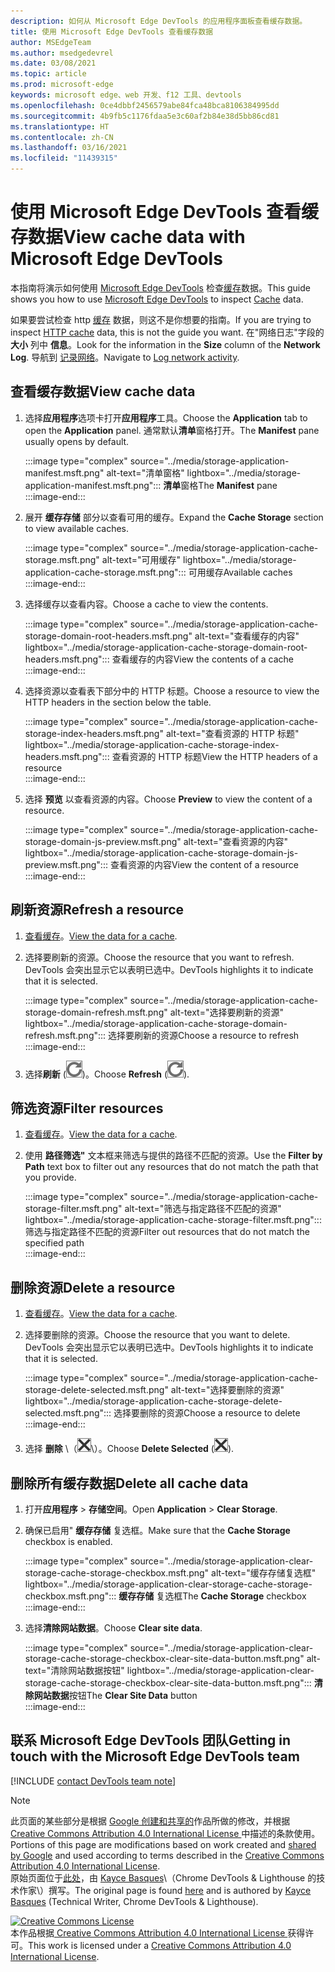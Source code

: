 ```yaml
---
description: 如何从 Microsoft Edge DevTools 的应用程序面板查看缓存数据。
title: 使用 Microsoft Edge DevTools 查看缓存数据
author: MSEdgeTeam
ms.author: msedgedevrel
ms.date: 03/08/2021
ms.topic: article
ms.prod: microsoft-edge
keywords: microsoft edge、web 开发、f12 工具、devtools
ms.openlocfilehash: 0ce4dbbf2456579abe84fca48bca8106384995dd
ms.sourcegitcommit: 4b9fb5c1176fdaa5e3c60af2b84e38d5bb86cd81
ms.translationtype: HT
ms.contentlocale: zh-CN
ms.lasthandoff: 03/16/2021
ms.locfileid: "11439315"
---
```

<!-- Copyright Kayce Basques 

   Licensed under the Apache License, Version 2.0 (the "License");
   you may not use this file except in compliance with the License.
   You may obtain a copy of the License at

       https://www.apache.org/licenses/LICENSE-2.0

   Unless required by applicable law or agreed to in writing, software
   distributed under the License is distributed on an "AS IS" BASIS,
   WITHOUT WARRANTIES OR CONDITIONS OF ANY KIND, either express or implied.
   See the License for the specific language governing permissions and
   limitations under the License.  -->

# <a name="view-cache-data-with-microsoft-edge-devtools"></a><span data-ttu-id="74d4e-104">使用 Microsoft Edge DevTools 查看缓存数据</span><span class="sxs-lookup"><span data-stu-id="74d4e-104">View cache data with Microsoft Edge DevTools</span></span>  

<span data-ttu-id="74d4e-105">本指南将演示如何使用 [Microsoft Edge DevTools][MicrosoftEdgeDevTools] 检查[缓存][MDNCache]数据。</span><span class="sxs-lookup"><span data-stu-id="74d4e-105">This guide shows you how to use [Microsoft Edge DevTools][MicrosoftEdgeDevTools] to inspect [Cache][MDNCache] data.</span></span>  

<span data-ttu-id="74d4e-106">如果要尝试检查 http [缓存][MDNHTTPCaching] 数据，则这不是你想要的指南。</span><span class="sxs-lookup"><span data-stu-id="74d4e-106">If you are trying to inspect [HTTP cache][MDNHTTPCaching] data, this is not the guide you want.</span></span>  <span data-ttu-id="74d4e-107">在"网络日志"字段的 **大小** 列中 **信息**。</span><span class="sxs-lookup"><span data-stu-id="74d4e-107">Look for the information in the **Size** column of the **Network Log**.</span></span>  <span data-ttu-id="74d4e-108">导航到 [记录网络][DevtoolsNetworkLogActivity]。</span><span class="sxs-lookup"><span data-stu-id="74d4e-108">Navigate to [Log network activity][DevtoolsNetworkLogActivity].</span></span>  

## <a name="view-cache-data"></a><span data-ttu-id="74d4e-109">查看缓存数据</span><span class="sxs-lookup"><span data-stu-id="74d4e-109">View cache data</span></span>  

1.  <span data-ttu-id="74d4e-110">选择**应用程序**选项卡打开**应用程序**工具。</span><span class="sxs-lookup"><span data-stu-id="74d4e-110">Choose the **Application** tab to open the **Application** panel.</span></span>  <span data-ttu-id="74d4e-111">通常默认**清单**窗格打开。</span><span class="sxs-lookup"><span data-stu-id="74d4e-111">The **Manifest** pane usually opens by default.</span></span>  
    
    :::image type="complex" source="../media/storage-application-manifest.msft.png" alt-text="清单窗格" lightbox="../media/storage-application-manifest.msft.png":::
       <span data-ttu-id="74d4e-113">**清单**窗格</span><span class="sxs-lookup"><span data-stu-id="74d4e-113">The **Manifest** pane</span></span>  
    :::image-end:::  
    
1.  <span data-ttu-id="74d4e-114">展开 **缓存存储** 部分以查看可用的缓存。</span><span class="sxs-lookup"><span data-stu-id="74d4e-114">Expand the **Cache Storage** section to view available caches.</span></span>  
    
    :::image type="complex" source="../media/storage-application-cache-storage.msft.png" alt-text="可用缓存" lightbox="../media/storage-application-cache-storage.msft.png":::
       <span data-ttu-id="74d4e-116">可用缓存</span><span class="sxs-lookup"><span data-stu-id="74d4e-116">Available caches</span></span>  
    :::image-end:::  
    
1.  <span data-ttu-id="74d4e-117">选择缓存以查看内容。</span><span class="sxs-lookup"><span data-stu-id="74d4e-117">Choose a cache to view the contents.</span></span>  
    
    :::image type="complex" source="../media/storage-application-cache-storage-domain-root-headers.msft.png" alt-text="查看缓存的内容" lightbox="../media/storage-application-cache-storage-domain-root-headers.msft.png":::
       <span data-ttu-id="74d4e-119">查看缓存的内容</span><span class="sxs-lookup"><span data-stu-id="74d4e-119">View the contents of a cache</span></span>  
    :::image-end:::  
    
1.  <span data-ttu-id="74d4e-120">选择资源以查看表下部分中的 HTTP 标题。</span><span class="sxs-lookup"><span data-stu-id="74d4e-120">Choose a resource to view the HTTP headers in the section below the table.</span></span>  
    
    :::image type="complex" source="../media/storage-application-cache-storage-index-headers.msft.png" alt-text="查看资源的 HTTP 标题" lightbox="../media/storage-application-cache-storage-index-headers.msft.png":::
       <span data-ttu-id="74d4e-122">查看资源的 HTTP 标题</span><span class="sxs-lookup"><span data-stu-id="74d4e-122">View the HTTP headers of a resource</span></span>  
    :::image-end:::  
    
1.  <span data-ttu-id="74d4e-123">选择 **预览** 以查看资源的内容。</span><span class="sxs-lookup"><span data-stu-id="74d4e-123">Choose **Preview** to view the content of a resource.</span></span>  
    
    :::image type="complex" source="../media/storage-application-cache-storage-domain-js-preview.msft.png" alt-text="查看资源的内容" lightbox="../media/storage-application-cache-storage-domain-js-preview.msft.png":::
       <span data-ttu-id="74d4e-125">查看资源的内容</span><span class="sxs-lookup"><span data-stu-id="74d4e-125">View the content of a resource</span></span>  
    :::image-end:::  
    
## <a name="refresh-a-resource"></a><span data-ttu-id="74d4e-126">刷新资源</span><span class="sxs-lookup"><span data-stu-id="74d4e-126">Refresh a resource</span></span>  

1.  <span data-ttu-id="74d4e-127">[查看缓存](#view-cache-data)。</span><span class="sxs-lookup"><span data-stu-id="74d4e-127">[View the data for a cache](#view-cache-data).</span></span>  
1.  <span data-ttu-id="74d4e-128">选择要刷新的资源。</span><span class="sxs-lookup"><span data-stu-id="74d4e-128">Choose the resource that you want to refresh.</span></span>  <span data-ttu-id="74d4e-129">DevTools 会突出显示它以表明已选中。</span><span class="sxs-lookup"><span data-stu-id="74d4e-129">DevTools highlights it to indicate that it is selected.</span></span>  
    
    :::image type="complex" source="../media/storage-application-cache-storage-domain-refresh.msft.png" alt-text="选择要刷新的资源" lightbox="../media/storage-application-cache-storage-domain-refresh.msft.png":::
       <span data-ttu-id="74d4e-131">选择要刷新的资源</span><span class="sxs-lookup"><span data-stu-id="74d4e-131">Choose a resource to refresh</span></span>  
    :::image-end:::  
    
1.  <span data-ttu-id="74d4e-132">选择**刷新** \(![Refresh](../media/refresh-icon.msft.png)\)。</span><span class="sxs-lookup"><span data-stu-id="74d4e-132">Choose **Refresh** \(![Refresh](../media/refresh-icon.msft.png)\).</span></span>  
    
## <a name="filter-resources"></a><span data-ttu-id="74d4e-133">筛选资源</span><span class="sxs-lookup"><span data-stu-id="74d4e-133">Filter resources</span></span>  

1.  <span data-ttu-id="74d4e-134">[查看缓存](#view-cache-data)。</span><span class="sxs-lookup"><span data-stu-id="74d4e-134">[View the data for a cache](#view-cache-data).</span></span>  
1.  <span data-ttu-id="74d4e-135">使用 **路径筛选"** 文本框来筛选与提供的路径不匹配的资源。</span><span class="sxs-lookup"><span data-stu-id="74d4e-135">Use the **Filter by Path** text box to filter out any resources that do not match the path that you provide.</span></span>  
    
    :::image type="complex" source="../media/storage-application-cache-storage-filter.msft.png" alt-text="筛选与指定路径不匹配的资源" lightbox="../media/storage-application-cache-storage-filter.msft.png":::
       <span data-ttu-id="74d4e-137">筛选与指定路径不匹配的资源</span><span class="sxs-lookup"><span data-stu-id="74d4e-137">Filter out resources that do not match the specified path</span></span>  
    :::image-end:::  
    
## <a name="delete-a-resource"></a><span data-ttu-id="74d4e-138">删除资源</span><span class="sxs-lookup"><span data-stu-id="74d4e-138">Delete a resource</span></span>  

1.  <span data-ttu-id="74d4e-139">[查看缓存](#view-cache-data)。</span><span class="sxs-lookup"><span data-stu-id="74d4e-139">[View the data for a cache](#view-cache-data).</span></span>  
1.  <span data-ttu-id="74d4e-140">选择要删除的资源。</span><span class="sxs-lookup"><span data-stu-id="74d4e-140">Choose the resource that you want to delete.</span></span>  <span data-ttu-id="74d4e-141">DevTools 会突出显示它以表明已选中。</span><span class="sxs-lookup"><span data-stu-id="74d4e-141">DevTools highlights it to indicate that it is selected.</span></span>  
    
    :::image type="complex" source="../media/storage-application-cache-storage-delete-selected.msft.png" alt-text="选择要删除的资源" lightbox="../media/storage-application-cache-storage-delete-selected.msft.png":::
       <span data-ttu-id="74d4e-143">选择要删除的资源</span><span class="sxs-lookup"><span data-stu-id="74d4e-143">Choose a resource to delete</span></span>  
    :::image-end:::  
    
1.  <span data-ttu-id="74d4e-144">选择 **删除** \（![删除](../media/delete-icon.msft.png)\）。</span><span class="sxs-lookup"><span data-stu-id="74d4e-144">Choose **Delete Selected** \(![Delete Selected](../media/delete-icon.msft.png)\).</span></span>  
    
## <a name="delete-all-cache-data"></a><span data-ttu-id="74d4e-145">删除所有缓存数据</span><span class="sxs-lookup"><span data-stu-id="74d4e-145">Delete all cache data</span></span>  

1.  <span data-ttu-id="74d4e-146">打开**应用程序** > **存储空间**。</span><span class="sxs-lookup"><span data-stu-id="74d4e-146">Open **Application** > **Clear Storage**.</span></span>  
1.  <span data-ttu-id="74d4e-147">确保已启用" **缓存存储** 复选框。</span><span class="sxs-lookup"><span data-stu-id="74d4e-147">Make sure that the **Cache Storage** checkbox is enabled.</span></span>  
    
    :::image type="complex" source="../media/storage-application-clear-storage-cache-storage-checkbox.msft.png" alt-text="缓存存储复选框" lightbox="../media/storage-application-clear-storage-cache-storage-checkbox.msft.png":::
       <span data-ttu-id="74d4e-149">**缓存存储** 复选框</span><span class="sxs-lookup"><span data-stu-id="74d4e-149">The **Cache Storage** checkbox</span></span>  
    :::image-end:::  
    
1.  <span data-ttu-id="74d4e-150">选择**清除网站数据**。</span><span class="sxs-lookup"><span data-stu-id="74d4e-150">Choose **Clear site data**.</span></span>  
    
    :::image type="complex" source="../media/storage-application-clear-storage-cache-storage-checkbox-clear-site-data-button.msft.png" alt-text="清除网站数据按钮" lightbox="../media/storage-application-clear-storage-cache-storage-checkbox-clear-site-data-button.msft.png":::
       <span data-ttu-id="74d4e-152">**清除网站数据**按钮</span><span class="sxs-lookup"><span data-stu-id="74d4e-152">The **Clear Site Data** button</span></span>  
    :::image-end:::  
    
## <a name="getting-in-touch-with-the-microsoft-edge-devtools-team"></a><span data-ttu-id="74d4e-153">联系 Microsoft Edge DevTools 团队</span><span class="sxs-lookup"><span data-stu-id="74d4e-153">Getting in touch with the Microsoft Edge DevTools team</span></span>  

[!INCLUDE [contact DevTools team note](../includes/contact-devtools-team-note.md)]  

<!-- links -->  

[MicrosoftEdgeDevTools]: ../../devtools-guide-chromium/index.md "Microsoft Edge (Chromium) 开发人员工具 | Microsoft 文档"  
[DevtoolsNetworkLogActivity]: ../network/index.md#log-network-activity  "记录网络活动|Microsoft Docs"  

[MDNCache]: https://developer.mozilla.org/docs/Web/API/Cache "缓存|MDN"  
[MDNHTTPCaching]: https://developer.mozilla.org/docs/Web/HTTP/Caching "HTTP 缓存 | MDN"  

> [!NOTE]
> <span data-ttu-id="74d4e-158">此页面的某些部分是根据 [Google 创建和共享的][GoogleSitePolicies]作品所做的修改，并根据[ Creative Commons Attribution 4.0 International License ][CCA4IL]中描述的条款使用。</span><span class="sxs-lookup"><span data-stu-id="74d4e-158">Portions of this page are modifications based on work created and [shared by Google][GoogleSitePolicies] and used according to terms described in the [Creative Commons Attribution 4.0 International License][CCA4IL].</span></span>  
> <span data-ttu-id="74d4e-159">原始页面位于[此处](https://developers.google.com/web/tools/chrome-devtools/storage/cache)，由 [Kayce Basques][KayceBasques]\（Chrome DevTools \& Lighthouse 的技术作家\）撰写。</span><span class="sxs-lookup"><span data-stu-id="74d4e-159">The original page is found [here](https://developers.google.com/web/tools/chrome-devtools/storage/cache) and is authored by [Kayce Basques][KayceBasques] \(Technical Writer, Chrome DevTools \& Lighthouse\).</span></span>  

[![Creative Commons License][CCby4Image]][CCA4IL]  
<span data-ttu-id="74d4e-161">本作品根据[ Creative Commons Attribution 4.0 International License ][CCA4IL]获得许可。</span><span class="sxs-lookup"><span data-stu-id="74d4e-161">This work is licensed under a [Creative Commons Attribution 4.0 International License][CCA4IL].</span></span>  

[CCA4IL]: https://creativecommons.org/licenses/by/4.0  
[CCby4Image]: https://i.creativecommons.org/l/by/4.0/88x31.png  
[GoogleSitePolicies]: https://developers.google.com/terms/site-policies  
[KayceBasques]: https://developers.google.com/web/resources/contributors/kaycebasques  
